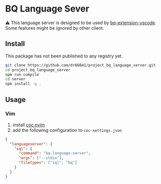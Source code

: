 # BQ Language Sever
⚠️ This language server is designed to be used by [bq-extension-vscode](https://github.com/dr666m1/project_bq_language_server).
Some features might be ignored by other client.

## Install
This package has not been published to any registry yet.

```bash
git clone https://github.com/dr666m1/project_bq_language_server.git
cd project_bq_language_server
npm run compile
cd server
npm install -g .
```

## Usage
### Vim
1. install [coc.nvim](https://github.com/neoclide/coc.nvim)
2. add the following configuration to `coc-settings.json`

```json
{
  "languageserver": {
    "sql": {
      "command": "bq-language-server",
      "args": ["--stdio"],
      "filetypes": ["sql", "bq"]
    }
  }
}
```

